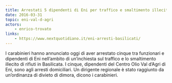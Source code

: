 ```yaml
---
title: Arrestati 5 dipendenti di Eni per traffico e smaltimento illecito di rifiuti
date: 2016-03-31
topic: eni-val-d-agri
actors:
    - enrico-trovato
links:
    - https://www.nextquotidiano.it/eni-arresti-basilicati/
---
```


I carabinieri hanno annunciato oggi di aver arrestato cinque tra funzionari e dipendenti di Eni nell’ambito di un’inchiesta sul traffico e lo smaltimento illecito di rifiuti in Basilicata. I cinque, dipendenti del Centro Olio Val d’Agri di Eni, sono agli arresti domiciliari. Un dirigente regionale è stato raggiunto da un’ordinanza di divieto di dimora, dicono i carabinieri.